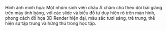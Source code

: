 Hình ảnh minh họa: Một nhóm sinh viên châu Á chăm chú theo dõi bài giảng trên máy tính bảng, với các slide và biểu đồ tư duy hiện rõ trên màn hình, phong cách đồ họa 3D Render hiện đại, màu sắc tươi sáng, trẻ trung, thể hiện sự tập trung và hứng thú trong học tập.